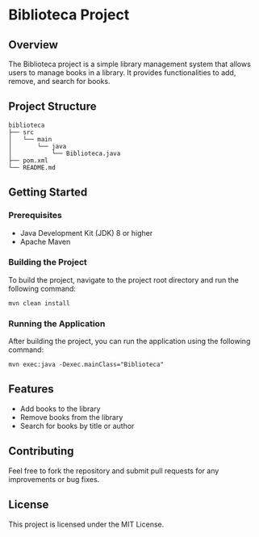 # Biblioteca Project

## Overview
The Biblioteca project is a simple library management system that allows users to manage books in a library. It provides functionalities to add, remove, and search for books.

## Project Structure
```
biblioteca
├── src
│   └── main
│       └── java
│           └── Biblioteca.java
├── pom.xml
└── README.md
```

## Getting Started

### Prerequisites
- Java Development Kit (JDK) 8 or higher
- Apache Maven

### Building the Project
To build the project, navigate to the project root directory and run the following command:
```
mvn clean install
```

### Running the Application
After building the project, you can run the application using the following command:
```
mvn exec:java -Dexec.mainClass="Biblioteca"
```

## Features
- Add books to the library
- Remove books from the library
- Search for books by title or author

## Contributing
Feel free to fork the repository and submit pull requests for any improvements or bug fixes.

## License
This project is licensed under the MIT License.